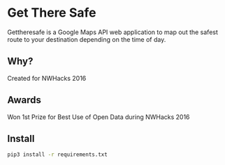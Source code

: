 # Get There Safe

Gettheresafe is a Google Maps API web application to map out the safest route to your destination depending on the time of day.

## Why?

Created for NWHacks 2016

## Awards

Won 1st Prize for Best Use of Open Data during NWHacks 2016

## Install

```bash 
pip3 install -r requirements.txt
```
